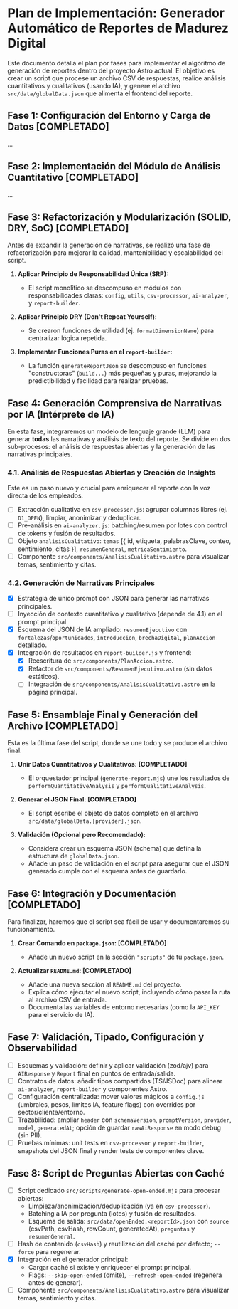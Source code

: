 # Plan de Implementación: Generador Automático de Reportes de Madurez Digital

Este documento detalla el plan por fases para implementar el algoritmo de generación de reportes dentro del proyecto Astro actual. El objetivo es crear un script que procese un archivo CSV de respuestas, realice análisis cuantitativos y cualitativos (usando IA), y genere el archivo `src/data/globalData.json` que alimenta el frontend del reporte.

## Fase 1: Configuración del Entorno y Carga de Datos [COMPLETADO]

...

## Fase 2: Implementación del Módulo de Análisis Cuantitativo [COMPLETADO]

...

## Fase 3: Refactorización y Modularización (SOLID, DRY, SoC) [COMPLETADO]

Antes de expandir la generación de narrativas, se realizó una fase de refactorización para mejorar la calidad, mantenibilidad y escalabilidad del script.

1.  **Aplicar Principio de Responsabilidad Única (SRP):**
    *   El script monolítico se descompuso en módulos con responsabilidades claras: `config`, `utils`, `csv-processor`, `ai-analyzer`, y `report-builder`.

2.  **Aplicar Principio DRY (Don't Repeat Yourself):**
    *   Se crearon funciones de utilidad (ej. `formatDimensionName`) para centralizar lógica repetida.

3.  **Implementar Funciones Puras en el `report-builder`:**
    *   La función `generateReportJson` se descompuso en funciones "constructoras" (`build...`) más pequeñas y puras, mejorando la predictibilidad y facilidad para realizar pruebas.

## Fase 4: Generación Comprensiva de Narrativas por IA (Intérprete de IA)

En esta fase, integraremos un modelo de lenguaje grande (LLM) para generar **todas** las narrativas y análisis de texto del reporte. Se divide en dos sub-procesos: el análisis de respuestas abiertas y la generación de las narrativas principales.

### 4.1. Análisis de Respuestas Abiertas y Creación de Insights

Este es un paso nuevo y crucial para enriquecer el reporte con la voz directa de los empleados.

-   [ ] Extracción cualitativa en `csv-processor.js`: agrupar columnas libres (ej. `D1_OPEN`), limpiar, anonimizar y deduplicar.
-   [ ] Pre-análisis en `ai-analyzer.js`: batching/resumen por lotes con control de tokens y fusión de resultados.
-   [ ] Objeto `analisisCualitativo`: `temas` [{ id, etiqueta, palabrasClave, conteo, sentimiento, citas }], `resumenGeneral`, `metricaSentimiento`.
-   [ ] Componente `src/components/AnalisisCualitativo.astro` para visualizar temas, sentimiento y citas.

### 4.2. Generación de Narrativas Principales

-   [x] Estrategia de único prompt con JSON para generar las narrativas principales.
-   [ ] Inyección de contexto cuantitativo y cualitativo (depende de 4.1) en el prompt principal.
-   [x] Esquema del JSON de IA ampliado: `resumenEjecutivo` con `fortalezas`/`oportunidades`, `introduccion`, `brechaDigital`, `planAccion` detallado.
-   [x] Integración de resultados en `report-builder.js` y frontend:
    -   [x] Reescritura de `src/components/PlanAccion.astro`.
    -   [x] Refactor de `src/components/ResumenEjecutivo.astro` (sin datos estáticos).
    -   [ ] Integración de `src/components/AnalisisCualitativo.astro` en la página principal.

## Fase 5: Ensamblaje Final y Generación del Archivo [COMPLETADO]

Esta es la última fase del script, donde se une todo y se produce el archivo final.

1.  **Unir Datos Cuantitativos y Cualitativos: [COMPLETADO]**
    *   El orquestador principal (`generate-report.mjs`) une los resultados de `performQuantitativeAnalysis` y `performQualitativeAnalysis`.

2.  **Generar el JSON Final: [COMPLETADO]**
    *   El script escribe el objeto de datos completo en el archivo `src/data/globalData.[provider].json`.

3.  **Validación (Opcional pero Recomendado):**
    *   Considera crear un esquema JSON (schema) que defina la estructura de `globalData.json`.
    *   Añade un paso de validación en el script para asegurar que el JSON generado cumple con el esquema antes de guardarlo.

## Fase 6: Integración y Documentación [COMPLETADO]

Para finalizar, haremos que el script sea fácil de usar y documentaremos su funcionamiento.

1.  **Crear Comando en `package.json`: [COMPLETADO]**
    *   Añade un nuevo script en la sección `"scripts"` de tu `package.json`.

2.  **Actualizar `README.md`: [COMPLETADO]**
    *   Añade una nueva sección al `README.md` del proyecto.
    *   Explica cómo ejecutar el nuevo script, incluyendo cómo pasar la ruta al archivo CSV de entrada.
    *   Documenta las variables de entorno necesarias (como la `API_KEY` para el servicio de IA).

## Fase 7: Validación, Tipado, Configuración y Observabilidad

-   [ ] Esquemas y validación: definir y aplicar validación (zod/ajv) para `AIResponse` y `Report` final en puntos de entrada/salida.
-   [ ] Contratos de datos: añadir tipos compartidos (TS/JSDoc) para alinear `ai-analyzer`, `report-builder` y componentes Astro.
-   [ ] Configuración centralizada: mover valores mágicos a `config.js` (umbrales, pesos, límites IA, feature flags) con overrides por sector/cliente/entorno.
-   [ ] Trazabilidad: ampliar `header` con `schemaVersion`, `promptVersion`, `provider`, `model`, `generatedAt`; opción de guardar `rawAiResponse` en modo debug (sin PII).
-   [ ] Pruebas mínimas: unit tests en `csv-processor` y `report-builder`, snapshots del JSON final y render tests de componentes clave.

## Fase 8: Script de Preguntas Abiertas con Caché

-   [ ] Script dedicado `src/scripts/generate-open-ended.mjs` para procesar abiertas:
    - Limpieza/anonimización/deduplicación (ya en `csv-processor`).
    - Batching a IA por pregunta (lotes) y fusión de resultados.
    - Esquema de salida: `src/data/openEnded.<reportId>.json` con `source` (csvPath, csvHash, rowCount, generatedAt), `preguntas` y `resumenGeneral`.
-   [ ] Hash de contenido (`csvHash`) y reutilización del caché por defecto; `--force` para regenerar.
-   [x] Integración en el generador principal:
    - Cargar caché si existe y enriquecer el prompt principal.
    - Flags: `--skip-open-ended` (omite), `--refresh-open-ended` (regenera antes de generar).
-   [ ] Componente `src/components/AnalisisCualitativo.astro` para visualizar temas, sentimiento y citas.
